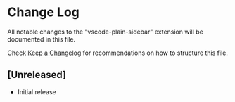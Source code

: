 # Change Log

All notable changes to the "vscode-plain-sidebar" extension will be documented in this file.

Check [Keep a Changelog](http://keepachangelog.com/) for recommendations on how to structure this file.

## [Unreleased]

- Initial release